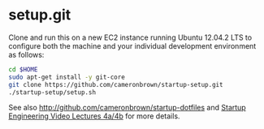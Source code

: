 setup.git
=========
Clone and run this on a new EC2 instance running Ubuntu 12.04.2 LTS to
configure both the machine and your individual development environment as
follows:

```sh
cd $HOME
sudo apt-get install -y git-core
git clone https://github.com/cameronbrown/startup-setup.git
./startup-setup/setup.sh   
```

See also http://github.com/cameronbrown/startup-dotfiles and
[Startup Engineering Video Lectures 4a/4b](https://class.coursera.org/startup-001/lecture/index)
for more details.





